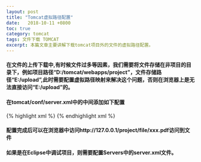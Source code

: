 ```yaml
---
layout: post
title: "Tomcat虚拟路径配置"
date:   2018-10-11 +0800
toc: true
category: tomcat
tags: 文件下载 TOMCAT
excerpt: 本篇文章主要讲解下载tomcat项目外的文件的虚拟路径配置。
---
```

#### 在文件的上传下载中,有时候文件过多等因素，我们需要将文件存储在非项目的目录下，例如项目路径“D:/tomcat/webapps/project”，文件存储路径“E:/upload”,此时需要配置虚拟路径映射来解决这个问题，否则在浏览器上是无法直接访问“E:/upload”的。
#### 在tomcat/conf/server.xml中的<Host></Host>中间添加如下配置
{% highlight xml %}
<Context path="/file" docBase="E:/upload" debug="0" reloadable="true" />
{% endhighlight xml %}

#### 配置完成后可以在浏览器中访问http://127.0.0.1/project/file/xxx.pdf访问到文件
#### 如果是在Eclipse中调试项目，则需要配置Servers中的server.xml文件。

